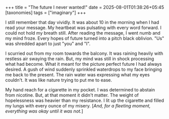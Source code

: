 +++
title = "The future I never wanted!"
date = 2025-08-01T01:38:26+05:45
[taxonomies]
tags = ["imaginary"]
+++


I still remember that day vividly. It was about 10 in the morning when I had read your message. My heartbeat was pulsating with every word forward. I could not hold my breath still. After reading the message, I went numb and my mind froze. Every hopes of future turned into a pitch black oblivion.  "Us" was shredded apart to just "you" and "I". 

I scurried out from my room towards the balcony. It was raining heavily with restless air swaying the rain. But, my mind was still in shock processing what had become. What it meant for the picture perfect future I had always desired. A gush of wind suddenly sprinkled waterdrops to my face bringing me back to the present. The rain water was expressing what my eyes couldn't. It was like nature trying to put me to ease. 

My hand reach for a cigarette in my pocket. I was determined to abstain from nicotine. But, at that moment it didn't matter. The weight of hopelessness was heavier than my resistance. I lit up the cigarette and filled my lungs with every ounce of my misery. [_And, for a fleeting moment, everything was okay until it was not._] 